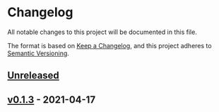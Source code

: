 # Changelog

All notable changes to this project will be documented in this file.

The format is based on [Keep a Changelog](https://keepachangelog.com/en/1.0.0/),
and this project adheres to [Semantic Versioning](https://semver.org/spec/v2.0.0.html).

## [Unreleased]

## [v0.1.3] - 2021-04-17

[Unreleased]: https://github.com/billsioros/dotify/compare/v0.1.3...HEAD

[v0.1.3]: https://github.com/billsioros/dotify/compare/ce038eeb2ea168370e3beef23485315f1b5dd263...v0.1.3
